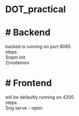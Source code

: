 # DOT_practical



# # Backend
backed is running on port 8085 <br/>
steps: <br/>
1)npm init <br/>
2)nodemon <br/>

# # Frontend
will be defaultly running on 4200 <br/>
steps: <br/>
1)ng serve --open  
